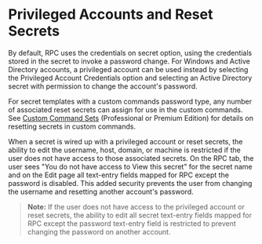 [title]: # (Privileged Accounts and Reset Secrets)
[tags]: # (XXX)
[priority]: # (130)

# Privileged Accounts and Reset Secrets

By default, RPC uses the credentials on secret option, using the credentials stored in the secret to invoke a password change. For Windows and Active Directory accounts, a privileged account can be used instead by selecting the Privileged Account Credentials option and selecting an Active Directory secret with permission to change the account's password.

For secret templates with a custom commands password type, any number of associated reset secrets can assign for use in the custom commands. See [Custom Command Sets](#Custom-Command-Sets) (Professional or Premium Edition) for details on resetting secrets in custom commands.

When a secret is wired up with a privileged account or reset secrets, the ability to edit the username, host, domain, or machine is restricted if the user does not have access to those associated secrets. On the RPC tab, the user sees "You do not have access to View this secret" for the secret name and on the Edit page all text-entry fields mapped for RPC except the password is disabled. This added security prevents the user from changing the username and resetting another account's password.

> **Note:** If the user does not have access to the privileged account or reset secrets, the ability to edit all secret text-entry fields mapped for RPC except the password text-entry field is restricted to prevent changing the password on another account.

